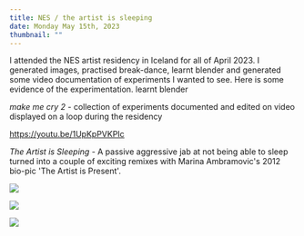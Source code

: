 ```yaml
---
title: NES / the artist is sleeping
date: Monday May 15th, 2023
thumbnail: ""
---
```

I﻿ attended the NES artist residency in Iceland for all of April 2023. I generated images, practised break-dance, learnt blender and generated some video documentation of experiments I wanted to see. Here is some evidence of the experimentation. learnt blender 

*m﻿ake me cry 2* - collection of experiments documented and edited on video displayed on a loop during the residency

<https://youtu.be/1UpKpPVKPIc>



*T﻿he Artist is Sleeping* - A passive aggressive jab at not being able to sleep turned into a couple of exciting remixes with Marina Ambramovic's 2012 bio-pic 'The Artist is Present'. 

![](/images/uploads/the-artist-is-sleeping.jpg)

![](/images/uploads/the_artist_is_sleeping_2.jpg)

![](/images/uploads/the_artist_is_sleeping_3.jpg)